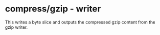 # compress/gzip - writer

This writes a byte slice and outputs the compressed gzip content from the gzip writer.
